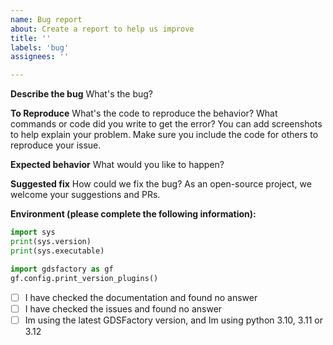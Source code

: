 ```yaml
---
name: Bug report
about: Create a report to help us improve
title: ''
labels: 'bug'
assignees: ''

---
```


**Describe the bug**
What's the bug?

**To Reproduce**
What's the code to reproduce the behavior? What commands or code did you write to get the error?
You can add screenshots to help explain your problem.
Make sure you include the code for others to reproduce your issue.

**Expected behavior**
What would you like to happen?

**Suggested fix**
How could we fix the bug? As an open-source project, we welcome your suggestions and PRs.


**Environment (please complete the following information):**

```python
import sys
print(sys.version)
print(sys.executable)

import gdsfactory as gf
gf.config.print_version_plugins()
```

- [ ] I have checked the documentation and found no answer
- [ ] I have checked the issues and found no answer
- [ ] Im using the latest GDSFactory version, and Im using python 3.10, 3.11 or 3.12
